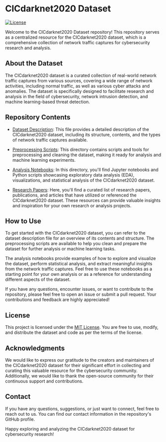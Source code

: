 # CICdarknet2020 Dataset

[![License](https://img.shields.io/badge/License-MIT-blue.svg)](https://opensource.org/licenses/MIT)

Welcome to the CICdarknet2020 Dataset repository! This repository serves as a centralized resource for the CICdarknet2020 dataset, which is a comprehensive collection of network traffic captures for cybersecurity research and analysis.

## About the Dataset

The CICdarknet2020 dataset is a curated collection of real-world network traffic captures from various sources, covering a wide range of network activities, including normal traffic, as well as various cyber attacks and anomalies. The dataset is specifically designed to facilitate research and analysis in the field of cybersecurity, network intrusion detection, and machine learning-based threat detection.

## Repository Contents

- [Dataset Description](./dataset-description.md): This file provides a detailed description of the CICdarknet2020 dataset, including its structure, contents, and the types of network traffic captures available.

- [Preprocessing Scripts](./preprocessing-scripts): This directory contains scripts and tools for preprocessing and cleaning the dataset, making it ready for analysis and machine learning experiments.

- [Analysis Notebooks](./analysis-notebooks): In this directory, you'll find Jupyter notebooks and Python scripts showcasing exploratory data analysis (EDA), visualizations, and statistical analysis of the CICdarknet2020 dataset.

- [Research Papers](./research-papers): Here, you'll find a curated list of research papers, publications, and articles that have utilized or referenced the CICdarknet2020 dataset. These resources can provide valuable insights and inspiration for your own research or analysis projects.

## How to Use

To get started with the CICdarknet2020 dataset, you can refer to the dataset description file for an overview of its contents and structure. The preprocessing scripts are available to help you clean and prepare the dataset for further analysis or machine learning tasks.

The analysis notebooks provide examples of how to explore and visualize the dataset, perform statistical analysis, and extract meaningful insights from the network traffic captures. Feel free to use these notebooks as a starting point for your own analysis or as a reference for understanding different aspects of the dataset.

If you have any questions, encounter issues, or want to contribute to the repository, please feel free to open an issue or submit a pull request. Your contributions and feedback are highly appreciated!

## License

This project is licensed under the [MIT License](./LICENSE). You are free to use, modify, and distribute the dataset and code as per the terms of the license.

## Acknowledgments

We would like to express our gratitude to the creators and maintainers of the CICdarknet2020 dataset for their significant effort in collecting and curating this valuable resource for the cybersecurity community. Additionally, we would like to thank the open-source community for their continuous support and contributions.

## Contact

If you have any questions, suggestions, or just want to connect, feel free to reach out to us. You can find our contact information in the repository's GitHub profile.

Happy exploring and analyzing the CICdarknet2020 dataset for cybersecurity research!

